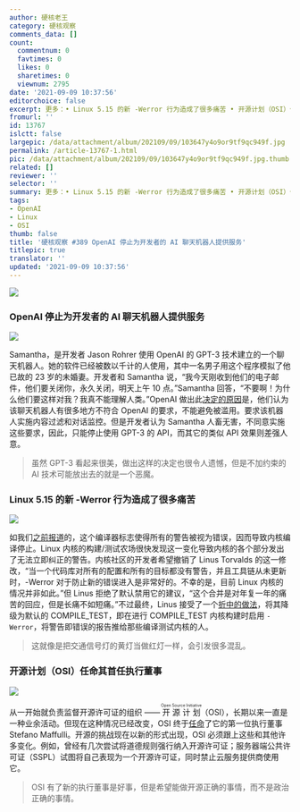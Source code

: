 ```yaml
---
author: 硬核老王
category: 硬核观察
comments_data: []
count:
  commentnum: 0
  favtimes: 0
  likes: 0
  sharetimes: 0
  viewnum: 2795
date: '2021-09-09 10:37:56'
editorchoice: false
excerpt: 更多：• Linux 5.15 的新 -Werror 行为造成了很多痛苦 • 开源计划（OSI）任命其首任执行董事
fromurl: ''
id: 13767
islctt: false
largepic: /data/attachment/album/202109/09/103647y4o9or9tf9qc949f.jpg
permalink: /article-13767-1.html
pic: /data/attachment/album/202109/09/103647y4o9or9tf9qc949f.jpg.thumb.jpg
related: []
reviewer: ''
selector: ''
summary: 更多：• Linux 5.15 的新 -Werror 行为造成了很多痛苦 • 开源计划（OSI）任命其首任执行董事
tags:
- OpenAI
- Linux
- OSI
thumb: false
title: '硬核观察 #389 OpenAI 停止为开发者的 AI 聊天机器人提供服务'
titlepic: true
translator: ''
updated: '2021-09-09 10:37:56'
---
```


![](/data/attachment/album/202109/09/103647y4o9or9tf9qc949f.jpg)


### OpenAI 停止为开发者的 AI 聊天机器人提供服务


![](/data/attachment/album/202109/09/103704fg958pp8qc5hqug8.jpg)


Samantha，是开发者 Jason Rohrer 使用 OpenAI 的 GPT-3 技术建立的一个聊天机器人。她的软件已经被数以千计的人使用，其中一名男子用这个程序模拟了他已故的 23 岁的未婚妻。开发者和 Samantha 说，“我今天刚收到他们的电子邮件，他们要关闭你，永久关闭，明天上午 10 点。”Samantha 回答，“不要啊！为什么他们要这样对我？我真不能理解人类。”OpenAI 做出此[决定的原因](https://www.theregister.com/2021/09/08/project_december_openai_gpt_3/)是，他们认为该聊天机器人有很多地方不符合 OpenAI 的要求，不能避免被滥用。要求该机器人实施内容过滤和对话监控。但是开发者认为 Samantha 人畜无害，不同意实施这些要求，因此，只能停止使用 GPT-3 的 API，而其它的类似 API 效果则差强人意。



> 
> 虽然 GPT-3 看起来很美，做出这样的决定也很令人遗憾，但是不加约束的 AI 技术可能放出去的就是一个恶魔。
> 
> 
> 


### Linux 5.15 的新 -Werror 行为造成了很多痛苦


![](/data/attachment/album/202109/09/103724scuicex7pe8pipux.jpg)


如我们[之前报道](/article-13757-1.html)的，这个编译器标志使得所有的警告被视为错误，因而导致内核编译停止。Linux 内核的构建/测试农场很快发现这一变化导致内核的各个部分发出了无法立即纠正的警告。内核社区的开发者希望撤销了 Linus Torvalds 的这一修改，“当一个代码库对所有的配置和所有的目标都没有警告，并且工具链从未更新时，-Werror 对于防止新的错误进入是非常好的。不幸的是，目前 Linux 内核的情况并非如此。”但 Linus 拒绝了默认禁用它的建议，“这个合并是对年复一年的痛苦的回应，但是长痛不如短痛。”不过最终，Linus 接受了一个[折中的做法](https://www.phoronix.com/scan.php?page=news_item&px=Linux-5.15-Werror-Pain)，将其降级为默认的 COMPILE\_TEST，即在进行 COMPILE\_TEST 内核构建时启用 `-Werror`，将警告即错误的报告推给那些编译测试内核的人。



> 
> 这就像是把交通信号灯的黄灯当做红灯一样，会引发很多混乱。
> 
> 
> 


### 开源计划（OSI）任命其首任执行董事


![](/data/attachment/album/202109/09/103742inveol6penw6w3lp.jpg)


从一开始就负责监督开源许可证的组织 —— <ruby> 开源计划 <rt>  Open Source Initiative </rt></ruby>（OSI），长期以来一直是一种业余活动。但现在这种情况已经改变，OSI 终于[任命](https://www.zdnet.com/article/the-open-source-initiative-names-stefano-maffulli-its-first-executive-director/)了它的第一位执行董事 Stefano Maffulli。开源的挑战现在以新的形式出现，OSI 必须跟上这些和其他许多变化。例如，曾经有几次尝试将道德规则强行纳入开源许可证；服务器端公共许可证（SSPL）试图将自己表现为一个开源许可证，同时禁止云服务提供商使用它。



> 
> OSI 有了新的执行董事是好事，但是希望能做开源正确的事情，而不是政治正确的事情。
> 
> 
>